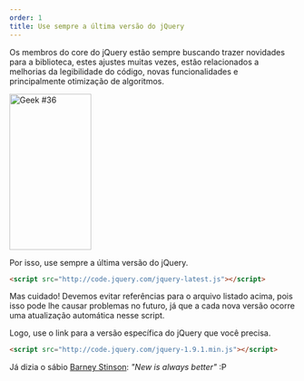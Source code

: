 ```yaml
---
order: 1
title: Use sempre a última versão do jQuery
---
```


Os membros do core do jQuery estão sempre buscando trazer novidades para a biblioteca, estes ajustes muitas vezes, estão relacionados a melhorias da legibilidade do código, novas funcionalidades e principalmente otimização de algoritmos.

<div class="img-right">
  <img id="geek-36" class="icos-geek" src="http://assets.browserdiet.com/img/36.png" alt="Geek #36" width="144" height="275" />
</div>

Por isso, use sempre a última versão do jQuery.

```html
<script src="http://code.jquery.com/jquery-latest.js"></script>
```

Mas cuidado! Devemos evitar referências para o arquivo listado acima, pois isso pode lhe causar problemas no futuro, já que a cada nova versão ocorre uma atualização automática nesse script.

Logo, use o link para a versão específica do jQuery que você precisa.

```html
<script src="http://code.jquery.com/jquery-1.9.1.min.js"></script>
```

Já dizia o sábio [Barney Stinson](/assets/img/new-is-always-better.gif): *"New is always better"* :P
